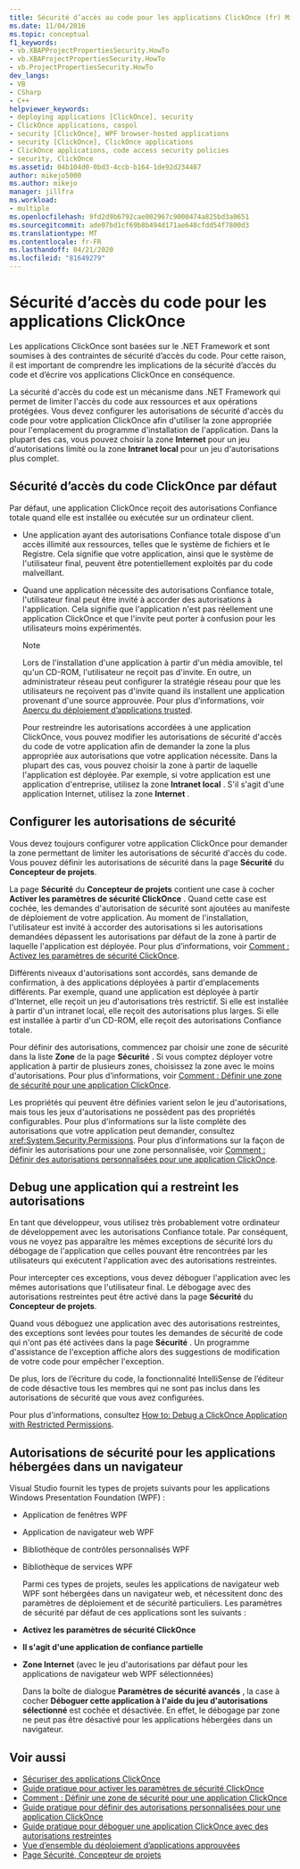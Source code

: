 ```yaml
---
title: Sécurité d’accès au code pour les applications ClickOnce (fr) Microsoft Docs
ms.date: 11/04/2016
ms.topic: conceptual
f1_keywords:
- vb.XBAPProjectPropertiesSecurity.HowTo
- vb.XBAProjectPropertiesSecurity.HowTo
- vb.ProjectPropertiesSecurity.HowTo
dev_langs:
- VB
- CSharp
- C++
helpviewer_keywords:
- deploying applications [ClickOnce], security
- ClickOnce applications, caspol
- security [ClickOnce], WPF browser-hosted applications
- security [ClickOnce], ClickOnce applications
- ClickOnce applications, code access security policies
- security, ClickOnce
ms.assetid: 04b104d0-0bd3-4ccb-b164-1de92d234487
author: mikejo5000
ms.author: mikejo
manager: jillfra
ms.workload:
- multiple
ms.openlocfilehash: 9fd2d9b6792cae002967c9000474a825bd3a0651
ms.sourcegitcommit: ade07bd1cf69b8b494d171ae648cfdd54f7800d3
ms.translationtype: MT
ms.contentlocale: fr-FR
ms.lasthandoff: 04/21/2020
ms.locfileid: "81649279"
---
```

# <a name="code-access-security-for-clickonce-applications"></a>Sécurité d’accès du code pour les applications ClickOnce
Les applications ClickOnce sont basées sur le .NET Framework et sont soumises à des contraintes de sécurité d’accès du code. Pour cette raison, il est important de comprendre les implications de la sécurité d’accès du code et d’écrire vos applications ClickOnce en conséquence.

 La sécurité d'accès du code est un mécanisme dans .NET Framework qui permet de limiter l'accès du code aux ressources et aux opérations protégées. Vous devez configurer les autorisations de sécurité d'accès du code pour votre application ClickOnce afin d'utiliser la zone appropriée pour l'emplacement du programme d'installation de l'application. Dans la plupart des cas, vous pouvez choisir la zone **Internet** pour un jeu d'autorisations limité ou la zone **Intranet local** pour un jeu d'autorisations plus complet.

## <a name="default-clickonce-code-access-security"></a>Sécurité d’accès du code ClickOnce par défaut
 Par défaut, une application ClickOnce reçoit des autorisations Confiance totale quand elle est installée ou exécutée sur un ordinateur client.

- Une application ayant des autorisations Confiance totale dispose d'un accès illimité aux ressources, telles que le système de fichiers et le Registre. Cela signifie que votre application, ainsi que le système de l'utilisateur final, peuvent être potentiellement exploités par du code malveillant.

- Quand une application nécessite des autorisations Confiance totale, l'utilisateur final peut être invité à accorder des autorisations à l'application. Cela signifie que l'application n'est pas réellement une application ClickOnce et que l'invite peut porter à confusion pour les utilisateurs moins expérimentés.

  > [!NOTE]
  > Lors de l'installation d'une application à partir d'un média amovible, tel qu'un CD-ROM, l'utilisateur ne reçoit pas d'invite. En outre, un administrateur réseau peut configurer la stratégie réseau pour que les utilisateurs ne reçoivent pas d'invite quand ils installent une application provenant d'une source approuvée. Pour plus d’informations, voir [Aperçu du déploiement d’applications trusted](../deployment/trusted-application-deployment-overview.md).

  Pour restreindre les autorisations accordées à une application ClickOnce, vous pouvez modifier les autorisations de sécurité d'accès du code de votre application afin de demander la zone la plus appropriée aux autorisations que votre application nécessite. Dans la plupart des cas, vous pouvez choisir la zone à partir de laquelle l'application est déployée. Par exemple, si votre application est une application d'entreprise, utilisez la zone **Intranet local** . S'il s'agit d'une application Internet, utilisez la zone **Internet** .

## <a name="configure-security-permissions"></a>Configurer les autorisations de sécurité
 Vous devez toujours configurer votre application ClickOnce pour demander la zone permettant de limiter les autorisations de sécurité d'accès du code. Vous pouvez définir les autorisations de sécurité dans la page **Sécurité** du **Concepteur de projets**.

 La page **Sécurité** du **Concepteur de projets** contient une case à cocher **Activer les paramètres de sécurité ClickOnce** . Quand cette case est cochée, les demandes d'autorisation de sécurité sont ajoutées au manifeste de déploiement de votre application. Au moment de l'installation, l'utilisateur est invité à accorder des autorisations si les autorisations demandées dépassent les autorisations par défaut de la zone à partir de laquelle l'application est déployée. Pour plus d’informations, voir [Comment : Activez les paramètres de sécurité ClickOnce](../deployment/how-to-enable-clickonce-security-settings.md).

 Différents niveaux d'autorisations sont accordés, sans demande de confirmation, à des applications déployées à partir d'emplacements différents. Par exemple, quand une application est déployée à partir d'Internet, elle reçoit un jeu d'autorisations très restrictif. Si elle est installée à partir d'un intranet local, elle reçoit des autorisations plus larges. Si elle est installée à partir d'un CD-ROM, elle reçoit des autorisations Confiance totale.

 Pour définir des autorisations, commencez par choisir une zone de sécurité dans la liste **Zone** de la page **Sécurité** . Si vous comptez déployer votre application à partir de plusieurs zones, choisissez la zone avec le moins d'autorisations. Pour plus d’informations, voir [Comment : Définir une zone de sécurité pour une application ClickOnce](../deployment/how-to-set-a-security-zone-for-a-clickonce-application.md).

 Les propriétés qui peuvent être définies varient selon le jeu d'autorisations, mais tous les jeux d'autorisations ne possèdent pas des propriétés configurables. Pour plus d'informations sur la liste complète des autorisations que votre application peut demander, consultez <xref:System.Security.Permissions>. Pour plus d’informations sur la façon de définir les autorisations pour une zone personnalisée, voir [Comment : Définir des autorisations personnalisées pour une application ClickOnce](../deployment/how-to-set-custom-permissions-for-a-clickonce-application.md).

## <a name="debug-an-application-that-has-restricted-permissions"></a>Debug une application qui a restreint les autorisations
 En tant que développeur, vous utilisez très probablement votre ordinateur de développement avec les autorisations Confiance totale. Par conséquent, vous ne voyez pas apparaître les mêmes exceptions de sécurité lors du débogage de l'application que celles pouvant être rencontrées par les utilisateurs qui exécutent l'application avec des autorisations restreintes.

 Pour intercepter ces exceptions, vous devez déboguer l'application avec les mêmes autorisations que l'utilisateur final. Le débogage avec des autorisations restreintes peut être activé dans la page **Sécurité** du **Concepteur de projets**.

 Quand vous déboguez une application avec des autorisations restreintes, des exceptions sont levées pour toutes les demandes de sécurité de code qui n'ont pas été activées dans la page **Sécurité** . Un programme d'assistance de l'exception affiche alors des suggestions de modification de votre code pour empêcher l'exception.

 De plus, lors de l’écriture du code, la fonctionnalité IntelliSense de l’éditeur de code désactive tous les membres qui ne sont pas inclus dans les autorisations de sécurité que vous avez configurées.

 Pour plus d'informations, consultez [How to: Debug a ClickOnce Application with Restricted Permissions](securing-clickonce-applications.md).

## <a name="security-permissions-for-browser-hosted-applications"></a>Autorisations de sécurité pour les applications hébergées dans un navigateur
 Visual Studio fournit les types de projets suivants pour les applications Windows Presentation Foundation (WPF) :

- Application de fenêtres WPF

- Application de navigateur web WPF

- Bibliothèque de contrôles personnalisés WPF

- Bibliothèque de services WPF

  Parmi ces types de projets, seules les applications de navigateur web WPF sont hébergées dans un navigateur web, et nécessitent donc des paramètres de déploiement et de sécurité particuliers. Les paramètres de sécurité par défaut de ces applications sont les suivants :

- **Activez les paramètres de sécurité ClickOnce**

- **Il s'agit d'une application de confiance partielle**

- **Zone Internet** (avec le jeu d'autorisations par défaut pour les applications de navigateur web WPF sélectionnées)

  Dans la boîte de dialogue **Paramètres de sécurité avancés** , la case à cocher **Déboguer cette application à l'aide du jeu d'autorisations sélectionné** est cochée et désactivée. En effet, le débogage par zone ne peut pas être désactivé pour les applications hébergées dans un navigateur.

## <a name="see-also"></a>Voir aussi
- [Sécuriser des applications ClickOnce](../deployment/securing-clickonce-applications.md)
- [Guide pratique pour activer les paramètres de sécurité ClickOnce](../deployment/how-to-enable-clickonce-security-settings.md)
- [Comment : Définir une zone de sécurité pour une application ClickOnce](../deployment/how-to-set-a-security-zone-for-a-clickonce-application.md)
- [Guide pratique pour définir des autorisations personnalisées pour une application ClickOnce](../deployment/how-to-set-custom-permissions-for-a-clickonce-application.md)
- [Guide pratique pour déboguer une application ClickOnce avec des autorisations restreintes](securing-clickonce-applications.md)
- [Vue d’ensemble du déploiement d’applications approuvées](../deployment/trusted-application-deployment-overview.md)
- [Page Sécurité, Concepteur de projets](../ide/reference/security-page-project-designer.md)